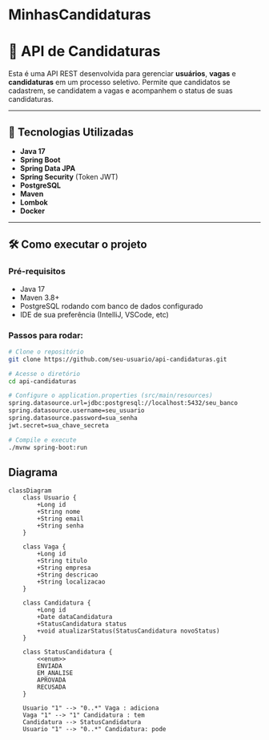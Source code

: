 
# MinhasCandidaturas

# 📌 API de Candidaturas

Esta é uma API REST desenvolvida para gerenciar **usuários**, **vagas** e **candidaturas** em um processo seletivo. Permite que candidatos se cadastrem, se candidatem a vagas e acompanhem o status de suas candidaturas.

---

## 🚀 Tecnologias Utilizadas

- **Java 17**
- **Spring Boot**
- **Spring Data JPA**
- **Spring Security** (Token JWT)
- **PostgreSQL**
- **Maven**
- **Lombok**
- **Docker**

---

## 🛠️ Como executar o projeto

### Pré-requisitos

- Java 17
- Maven 3.8+
- PostgreSQL rodando com banco de dados configurado
- IDE de sua preferência (IntelliJ, VSCode, etc)

### Passos para rodar:

```bash
# Clone o repositório
git clone https://github.com/seu-usuario/api-candidaturas.git

# Acesse o diretório
cd api-candidaturas

# Configure o application.properties (src/main/resources)
spring.datasource.url=jdbc:postgresql://localhost:5432/seu_banco
spring.datasource.username=seu_usuario
spring.datasource.password=sua_senha
jwt.secret=sua_chave_secreta

# Compile e execute
./mvnw spring-boot:run
```

## Diagrama

```mermaid
classDiagram
    class Usuario {
        +Long id
        +String nome
        +String email
        +String senha
    }

    class Vaga {
        +Long id
        +String titulo
        +String empresa
        +String descricao
        +String localizacao
    }

    class Candidatura {
        +Long id
        +Date dataCandidatura
        +StatusCandidatura status
        +void atualizarStatus(StatusCandidatura novoStatus)
    }

    class StatusCandidatura {
        <<enum>>
        ENVIADA
        EM_ANALISE
        APROVADA
        RECUSADA
    }

    Usuario "1" --> "0..*" Vaga : adiciona
    Vaga "1" --> "1" Candidatura : tem
    Candidatura --> StatusCandidatura
    Usuario "1" --> "0..*" Candidatura: pode

```
